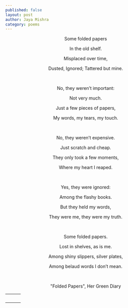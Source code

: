 ```yaml
---
published: false
layout: post
author: Jaya Mishra
category: poems
---
```

<p style="text-align: center;">Some folded papers</p>

<p style="text-align: center;">In the old shelf.</p>

<p style="text-align: center;">Misplaced over time,</p>

<p style="text-align: center;">Dusted, Ignored; Tattered but mine.</p>

<p style="text-align: center;">&nbsp;</p>

<p style="text-align: center;">No, they weren&rsquo;t important:</p>

<p style="text-align: center;">Not very much.</p>

<p style="text-align: center;">Just a few pieces of papers,</p>

<p style="text-align: center;">My words, my tears, my touch.</p>

<p style="text-align: center;">&nbsp;</p>

<p style="text-align: center;">No, they weren&rsquo;t expensive.</p>

<p style="text-align: center;">Just scratch and cheap.</p>

<p style="text-align: center;">They only took a few moments,</p>

<p style="text-align: center;">Where my heart I reaped.</p>

<p style="text-align: center;">&nbsp;</p>

<p style="text-align: center;">Yes, they were ignored:</p>

<p style="text-align: center;">Among the flashy books.</p>

<p style="text-align: center;">But they held my words,</p>

<p style="text-align: center;">They were me, they were my truth.</p>

<p style="text-align: center;">&nbsp;</p>

<p style="text-align: center;">Some folded papers.</p>

<p style="text-align: center;">Lost in shelves, as is me.</p>

<p style="text-align: center;">Among shiny slippers, silver plates,</p>

<p style="text-align: center;">Among belaud words I don&rsquo;t mean.</p>

<p style="text-align: center;">
	<br>
</p>

<p style="text-align: center;">&quot;Folded Papers&quot;, Her Green Diary</p>

<table class="fr-dashed-borders fr-alternate-rows" style="width: 100%;">
	<tbody>
		<tr>
			<td style="text-align: center;">
				<div data-empty="true" style="text-align: center;">
					<br>
				</div>
			</td>
			<td style="text-align: center;">
				<div data-empty="true" style="text-align: center;">
					<br>
				</div>
			</td>
			<td style="text-align: center;">
				<div data-empty="true" style="text-align: center;">
					<br>
				</div>
			</td>
		</tr>
	</tbody>
</table>



